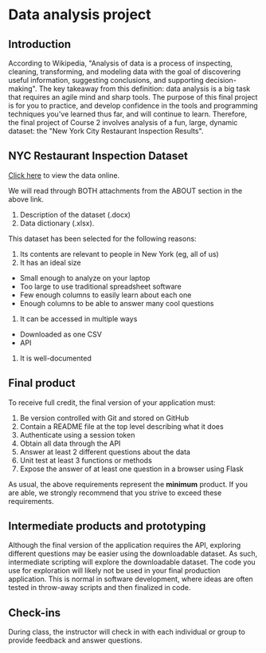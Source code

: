 # Data analysis project

## Introduction

According to Wikipedia, "Analysis of data is a process of inspecting, cleaning, transforming, and modeling data with the goal of discovering useful information, suggesting conclusions, and supporting decision-making". The key takeaway from this definition: data analysis is a big task that requires an agile mind and sharp tools. The purpose of this final project is for you to practice, and develop confidence in the tools and programming techniques you've learned thus far, and will continue to learn. Therefore, the final project of Course 2 involves analysis of a fun, large, dynamic dataset: the "New York City Restaurant Inspection Results".

## NYC Restaurant Inspection Dataset

[Click here](https://data.cityofnewyork.us/Health/DOHMH-New-York-City-Restaurant-Inspection-Results/43nn-pn8j) to view the data online.

We will read through BOTH attachments from the ABOUT section in the above link.

1. Description of the dataset (.docx)
1. Data dictionary (.xlsx).

This dataset has been selected for the following reasons:

1. Its contents are relevant to people in New York (eg, all of us)
1. It has an ideal size
  * Small enough to analyze on your laptop
  * Too large to use traditional spreadsheet software
  * Few enough columns to easily learn about each one
  * Enough columns to be able to answer many cool questions
1. It can be accessed in multiple ways
  * Downloaded as one CSV
  * API
1. It is well-documented

## Final product

To receive full credit, the final version of your application must:

1. Be version controlled with Git and stored on GitHub
1. Contain a README file at the top level describing what it does
1. Authenticate using a session token
1. Obtain all data through the API
1. Answer at least 2 different questions about the data
1. Unit test at least 3 functions or methods
1. Expose the answer of at least one question in a browser using Flask

As usual, the above requirements represent the **minimum** product. If you are able, we strongly recommend that you strive to exceed these requirements.

## Intermediate products and prototyping

Although the final version of the application requires the API, exploring different questions may be easier using the downloadable dataset. As such, intermediate scripting will explore the downloadable dataset. The code you use for exploration will likely not be used in your final production application. This is normal in software development, where ideas are often tested in throw-away scripts and then finalized in code.

## Check-ins

During class, the instructor will check in with each individual or group to provide feedback and answer questions.
